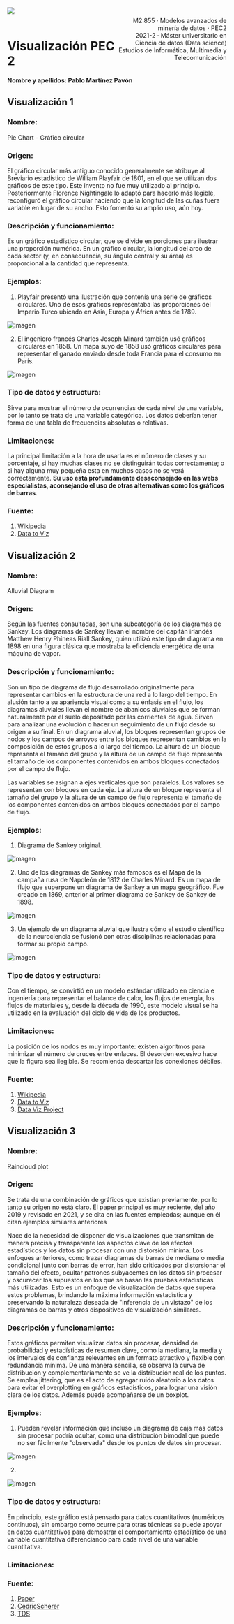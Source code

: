 <div style="width: 100%; clear: both;">
<div style="float: left; width: 50%;">
<img src="http://www.uoc.edu/portal/_resources/common/imatges/marca_UOC/UOC_Masterbrand.jpg", align="left">
</div>
<div style="float: right; width: 50%;">
<p style="margin: 0; padding-top: 22px; text-align:right;">M2.855 · Modelos avanzados de minería de datos · PEC2</p>
<p style="margin: 0; text-align:right;">2021-2 · Máster universitario en Ciencia de datos (Data science)</p>
<p style="margin: 0; text-align:right; padding-button: 100px;">Estudios de Informática, Multimedia y Telecomunicación</p>
</div>
</div>
<div style="width:100%;">&nbsp;</div>


# Visualización PEC 2

<div class="alert alert-block alert-info">
<strong>Nombre y apellidos: Pablo Martínez Pavón</strong>
</div>

## Visualización 1

### Nombre: 
Pie Chart - Gráfico circular

### Origen: 
El gráfico circular más antiguo conocido generalmente se atribuye al Breviario estadístico de William Playfair de 1801, en el que se utilizan dos gráficos de este tipo. Este invento no fue muy utilizado al principio. Posteriormente Florence Nightingale lo adaptó para hacerlo más legible, reconfiguró el gráfico circular haciendo que la longitud de las cuñas fuera variable en lugar de su ancho. Esto fomentó su amplio uso, aún hoy.

### Descripción y funcionamiento: 
Es un gráfico estadístico circular, que se divide en porciones para ilustrar una proporción numérica. En un gráfico circular, la longitud del arco de cada sector (y, en consecuencia, su ángulo central y su área) es proporcional a la cantidad que representa. 

### Ejemplos:
1. Playfair presentó una ilustración que contenía una serie de gráficos circulares. Uno de esos gráficos representaba las proporciones del Imperio Turco ubicado en Asia, Europa y África antes de 1789.

![imagen](https://user-images.githubusercontent.com/77053851/163562277-ed4fd727-e8db-4631-a936-285daeebbddf.png)

2. El ingeniero francés Charles Joseph Minard también usó gráficos circulares en 1858. Un mapa suyo de 1858 usó gráficos circulares para representar el ganado enviado desde toda Francia para el consumo en París.

![imagen](https://user-images.githubusercontent.com/77053851/163562337-c27fe23d-89e1-4253-b6d7-924cca6cbf1b.png)

### Tipo de datos y estructura: 
Sirve para mostrar el número de ocurrencias de cada nivel de una variable, por lo tanto se trata de una variable categórica. Los datos deberían tener forma de una tabla de frecuencias absolutas o relativas.

### Limitaciones: 
La principal limitación a la hora de usarla es el número de clases y su porcentaje, si hay muchas clases no se distinguirán todas correctamente; o si hay alguna muy pequeña esta en muchos casos no se verá correctamente. __Su uso está profundamente desaconsejado en las webs especialistas, aconsejando el uso de otras alternativas como los gráficos de barras__.

### Fuente:
1. [Wikipedia](https://en.wikipedia.org/wiki/Pie_chart)
2. [Data to Viz](https://www.data-to-viz.com/caveat/pie.html)

## Visualización 2

### Nombre:
Alluvial Diagram

### Origen:
Según las fuentes consultadas, son una subcategoría de los diagramas de Sankey. Los diagramas de Sankey llevan el nombre del capitán irlandés Matthew Henry Phineas Riall Sankey, quien utilizó este tipo de diagrama en 1898 en una figura clásica que mostraba la eficiencia energética de una máquina de vapor.

### Descripción y funcionamiento:
Son un tipo de diagrama de flujo desarrollado originalmente para representar cambios en la estructura de una red a lo largo del tiempo. En alusión tanto a su apariencia visual como a su énfasis en el flujo, los diagramas aluviales llevan el nombre de abanicos aluviales que se forman naturalmente por el suelo depositado por las corrientes de agua. Sirven para analizar una evolución o hacer un seguimiento de un flujo desde su origen a su final.
En un diagrama aluvial, los bloques representan grupos de nodos y los campos de arroyos entre los bloques representan cambios en la composición de estos grupos a lo largo del tiempo. La altura de un bloque representa el tamaño del grupo y la altura de un campo de flujo representa el tamaño de los componentes contenidos en ambos bloques conectados por el campo de flujo.

Las variables se asignan a ejes verticales que son paralelos. Los valores se representan con bloques en cada eje. La altura de un bloque representa el tamaño del grupo y la altura de un campo de flujo representa el tamaño de los componentes contenidos en ambos bloques conectados por el campo de flujo.

### Ejemplos:
1. Diagrama de Sankey original.

![imagen](https://user-images.githubusercontent.com/77053851/163563412-ee5f3ac7-9b87-4fb8-b620-376e16b92d7e.png)

2. Uno de los diagramas de Sankey más famosos es el Mapa de la campaña rusa de Napoleón de 1812 de Charles Minard. Es un mapa de flujo que superpone un diagrama de Sankey a un mapa geográfico. Fue creado en 1869, anterior al primer diagrama de Sankey de Sankey de 1898.

![imagen](https://user-images.githubusercontent.com/77053851/163563492-8f5ec842-6246-4089-9146-842e3588d19e.png)

3. Un ejemplo de un diagrama aluvial que ilustra cómo el estudio científico de la neurociencia se fusionó con otras disciplinas relacionadas para formar su propio campo.

![imagen](https://user-images.githubusercontent.com/77053851/163563520-18102f96-2ab9-48bf-870c-622dccf24e5d.png)

### Tipo de datos y estructura:
Con el tiempo, se convirtió en un modelo estándar utilizado en ciencia e ingeniería para representar el balance de calor, los flujos de energía, los flujos de materiales y, desde la década de 1990, este modelo visual se ha utilizado en la evaluación del ciclo de vida de los productos.

### Limitaciones:
La posición de los nodos es muy importante: existen algoritmos para minimizar el número de cruces entre enlaces.
El desorden excesivo hace que la figura sea ilegible. Se recomienda descartar las conexiones débiles.

### Fuente:
1. [Wikipedia](https://en.wikipedia.org/wiki/Alluvial_diagram)
2. [Data to Viz](https://www.data-to-viz.com/graph/sankey.html)
3. [Data Viz Project](https://datavizproject.com/data-type/alluvial-diagram/)


## Visualización 3

### Nombre:
Raincloud plot

### Origen:
Se trata de una combinación de gráficos que existían previamente, por lo tanto su origen no está claro. El paper principal es muy reciente, del año 2019 y revisado en 2021, y se cita en las fuentes empleadas; aunque en él citan ejemplos similares anteriores

Nace de la necesidad de disponer de visualizaciones que transmitan de manera precisa y transparente los aspectos clave de los efectos estadísticos y los datos sin procesar con una distorsión mínima. Los enfoques anteriores, como trazar diagramas de barras de mediana o media condicional junto con barras de error, han sido criticados por distorsionar el tamaño del efecto, ocultar patrones subyacentes en los datos sin procesar y oscurecer los supuestos en los que se basan las pruebas estadísticas más utilizadas. Esto es un enfoque de visualización de datos que supera estos problemas, brindando la máxima información estadística y preservando la naturaleza deseada de "inferencia de un vistazo" de los diagramas de barras y otros dispositivos de visualización similares. 

### Descripción y funcionamiento:
Estos gráficos permiten  visualizar datos sin procesar, densidad de probabilidad y estadísticas de resumen clave, como la mediana, la media y los intervalos de confianza relevantes en un formato atractivo y flexible con redundancia mínima. De una manera sencilla, se observa la curva de distribución y complementariamente se ve la distribución real de los puntos. Se emplea jittering, que es el acto de agregar ruido aleatorio a los datos para evitar el overplotting en gráficos estadísticos, para lograr una visión clara de los datos. Además puede acompañarse de un boxplot.

### Ejemplos:

1. Pueden revelar información que incluso un diagrama de caja más datos sin procesar podría ocultar, como una distribución bimodal que puede no ser fácilmente "observada" desde los puntos de datos sin procesar.

![imagen](https://user-images.githubusercontent.com/77053851/163671381-7e924264-11b1-49c5-96e6-13037b603004.png)

2. 

![imagen](https://user-images.githubusercontent.com/77053851/163671556-4e703c09-51a1-4c0c-8854-a4972865de3c.png)



### Tipo de datos y estructura:
En principio, este gráfico está pensado para datos cuantitativos (numéricos continuos), sin embargo como ocurre para otras técnicas se puede apoyar en datos cuantitativos para demostrar el comportamiento estadístico de una variable cuantitativa diferenciando para cada nivel de una variable cuantitativa.

### Limitaciones:


### Fuente:
1. [Paper](https://wellcomeopenresearch.org/articles/4-63)
2. [CedricScherer](https://www.cedricscherer.com/2021/06/06/visualizing-distributions-with-raincloud-plots-and-how-to-create-them-with-ggplot2/)
3. [TDS](https://towardsdatascience.com/making-it-rain-with-raincloud-plots-496c39a2756f)   
